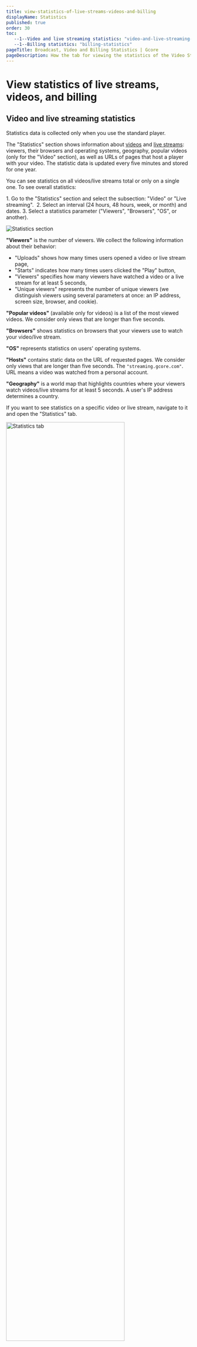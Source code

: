 ```yaml
---
title: view-statistics-of-live-streams-videos-and-billing
displayName: Statistics
published: true
order: 30
toc:
   --1--Video and live streaming statistics: "video-and-live-streaming-statistics"
   --1--Billing statistics: "billing-statistics"
pageTitle: Broadcast, Video and Billing Statistics | Gcore
pageDescription: How the tab for viewing the statistics of the Video Streaming is arranged.
---
```

# View statistics of live streams, videos, and billing  
  
## Video and live streaming statistics  

Statistics data is collected only when you use the standard player.  

The "Statistics" section shows information about <a href="https://streaming.gcore.com/video/list" target="_blank">videos</a> and <a href="https://streaming.gcore.com/streaming/list" target="_blank">live streams</a>: viewers, their browsers and operating systems, geography, popular videos (only for the "Video" section), as well as URLs of pages that host a player with your video. The statistic data is updated every five minutes and stored for one year. 

You can see statistics on all videos/live streams total or only on a single one. To see overall statistics: 

1\.  Go to the "Statistics" section and select the subsection: "Video" or "Live streaming". 
2\.  Select an interval (24 hours, 48 hours, week, or month) and dates.
3\.  Select a statistics parameter ("Viewers", "Browsers", "OS", or another).

<img src="https://assets.gcore.pro/docs/streaming-platform/extra-features/view-statistics-of-live-streams-videos-and-billing/image_1307.png" alt="Statistics section">

**"Viewers"** is the number of viewers. We collect the following information about their behavior:  

- "Uploads" shows how many times users opened a video or live stream page,  
- "Starts" indicates how many times users clicked the "Play" button, 
- "Viewers" specifies how many viewers have watched a video or a live stream for at least 5 seconds,
- "Unique viewers" represents the number of unique viewers (we distinguish viewers using several parameters at once: an IP address, screen size, browser, and cookie). 

**"Popular videos"** (available only for videos) is a list of the most viewed videos. We consider only views that are longer than five seconds. 

**"Browsers"** shows statistics on browsers that your viewers use to watch your video/live stream.  

**"OS"** represents statistics on users' operating systems. 

**"Hosts"** contains static data on the URL of requested pages. We consider only views that are longer than five seconds. The ```"streaming.gcore.com"```. URL means a video was watched from a personal account.  

**"Geography"** is a world map that highlights countries where your viewers watch videos/live streams for at least 5 seconds. A user's IP address determines a country. 

If you want to see statistics on a specific video or live stream, navigate to it and open the "Statistics" tab.  
  
<img src="https://assets.gcore.pro/docs/streaming-platform/extra-features/view-statistics-of-live-streams-videos-and-billing/____________2_.gif" alt="Statistics tab" width="80%">

## Billing statistics  

The Billing section displays statistics on resource consumption. It determines how much you’ll pay for Video Streaming services. Billing terms are described in <a href="https://accounts.gcore.com/billing/services" target="_blank">your plan</a>, which is located in the Streaming section.

<img src="https://assets.gcore.pro/docs/streaming-platform/extra-features/view-statistics-of-live-streams-videos-and-billing/10599562362129.png" alt="Statistics tab" width="50%">

You can sort statistics by several metrics:

| Metric            | Explanation                                                                                                                 | Paid or free                           |
|-------------------|-----------------------------------------------------------------------------------------------------------------------------|----------------------------------------|
| Transcoding       | The time used to process streams/videos and prepare an adaptive bitrate                                                     | Free                                   |
| VOD uploaded mins | The duration of the uploaded videos                                                                                         | Paid This metric is calculated for VoD |
| Computer vision   | The duration of videos and streams for which Computer Vision works (our service for recognizing objects from video content) | Paid                                   |
| Real-Time Video              | Call duration per person in Real-Time Video (our service for video calls, video conferences, and webinars in real-time)                | Paid                                   |


*All metrics are calculated in minutes.

<img src="https://assets.gcore.pro/docs/streaming-platform/extra-features/view-statistics-of-live-streams-videos-and-billing/10599503863057.png" alt="Billing statistics" width="80%">

VoD plans calculate the total duration of all videos uploaded to the Video Streaming. Let’s say, for example, that one day, you upload 50 minutes of video. On the next, you upload 100 minutes of video and then delete the first video. You will be billed for 150 minutes of video.

